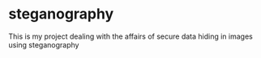 # steganography
This is my project dealing with the affairs of secure data hiding in images using steganography
